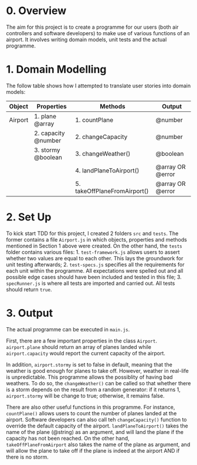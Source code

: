# 0. Overview

The aim for this project is to create a programme for our users (both air controllers and software developers) to make use of various functions of an airport. It involves writing domain models, unit tests and the actual programme. 

# 1. Domain Modelling

The follow table shows how I attempted to translate user stories into domain models:

| Object  | Properties          | Methods                      | Output           |
| ------- | ------------------- | ---------------------------- | ---------------- |
| Airport | 1. plane @array     | 1. countPlane                | @number          |
|         | 2. capacity @number | 2. changeCapacity            | @number          |
|         | 3. stormy @boolean  | 3. changeWeather()           | @boolean         |
|         |                     | 4. landPlaneToAirport()      | @array OR @error |
|         |                     | 5. takeOffPlaneFromAirport() | @array OR @error |


# 2. Set Up

To kick start TDD for this project, I created 2 folders `src` and `tests`. The former contains a file `Airport.js` in which objects, properties and methods mentioned in Section 1 above were created. On the other hand, the `tests` folder contains various files: 1. `test-framework.js` allows users to assert whether two values are equal to each other. This lays the groundwork for unit testing afterwards; 2. `test-specs.js` specifies all the requirements for each unit within the programme. All expectations were spelled out and all possible edge cases should have been included and tested in this file; 3. `specRunner.js` is where all tests are imported and carried out. All tests should return `true`. 

# 3. Output

The actual programme can be executed in `main.js`. 

First, there are a few important properties in the class `Airport`. `airport.plane` should return an array of planes landed while `airport.capacity` would report the current capacity of the airport. 

In addition, `airport.stormy` is set to false in default, meaning that the weather is good enough for planes to take off. However, weather in real-life is unpredictable. This programme allows the possiblity of having bad weathers. To do so, the `changeWeather()` can be called so that whether there is a storm depends on the result from a random generator: if it returns 1, `airport.stormy` will be change to true; otherwise, it remains false.

There are also other useful functions in this programme. For instance, `countPlane()` allows users to count the number of planes landed at the airport. Software developers can also call teh `changeCapacity()` function to override the default capacity of the airport. `landPlaneToAirport()` takes the name of the plane (@string) as an argument, and will land the plane if the capacity has not been reached. On the other hand, `takeOffPlaneFromAirport` also takes the name of the plane as argument, and will allow the plane to take off if the plane is indeed at the airport AND if there is no storm. 
